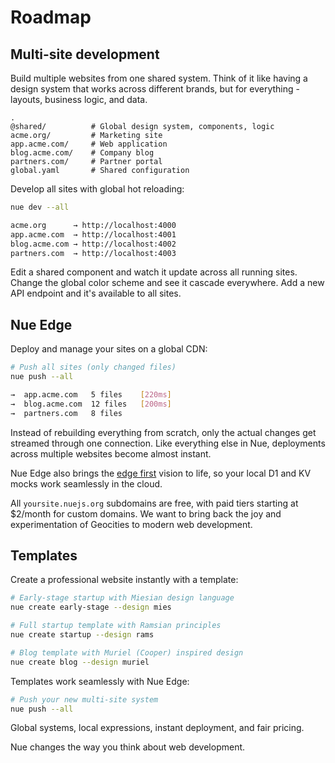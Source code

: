 
# Roadmap

## Multi-site development
Build multiple websites from one shared system. Think of it like having a design system that works across different brands, but for everything - layouts, business logic, and data.

```
.
@shared/          # Global design system, components, logic
acme.org/         # Marketing site
app.acme.com/     # Web application
blog.acme.com/    # Company blog
partners.com/     # Partner portal
global.yaml       # Shared configuration
```

Develop all sites with global hot reloading:

```sh
nue dev --all

acme.org      → http://localhost:4000
app.acme.com  → http://localhost:4001
blog.acme.com → http://localhost:4002
partners.com  → http://localhost:4003
```

Edit a shared component and watch it update across all running sites. Change the global color scheme and see it cascade everywhere. Add a new API endpoint and it's available to all sites.



## Nue Edge
Deploy and manage your sites on a global CDN:

```sh
# Push all sites (only changed files)
nue push --all

→  app.acme.com   5 files    [220ms]
→  blog.acme.com  12 files   [200ms]
→  partners.com   8 files

```

Instead of rebuilding everything from scratch, only the actual changes get streamed through one connection. Like everything else in Nue, deployments across multiple websites become almost instant.

Nue Edge also brings the [edge first](edge-first) vision to life, so your local D1 and KV mocks work seamlessly in the cloud.

All `yoursite.nuejs.org` subdomains are free, with paid tiers starting at $2/month for custom domains. We want to bring back the joy and experimentation of Geocities to modern web development.


## Templates
Create a professional website instantly with a template:

```sh
# Early-stage startup with Miesian design language
nue create early-stage --design mies

# Full startup template with Ramsian principles
nue create startup --design rams

# Blog template with Muriel (Cooper) inspired design
nue create blog --design muriel
```

Templates work seamlessly with Nue Edge:

```sh
# Push your new multi-site system
nue push --all
```

Global systems, local expressions, instant deployment, and fair pricing.

Nue changes the way you think about web development.



